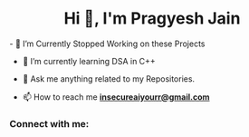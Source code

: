 <h1 align="center">Hi 👋, I'm Pragyesh Jain</h1>
- 🔭 I’m Currently Stopped Working on these Projects

- 🌱 I’m currently learning DSA in C++

- 💬 Ask me anything related to my Repositories.

- 📫 How to reach me **insecureaiyourr@gmail.com**

<h3 align="left">Connect with me:</h3>
<p align="left">
</p>
